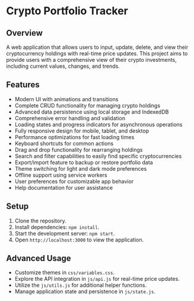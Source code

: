 # Crypto Portfolio Tracker

## Overview
A web application that allows users to input, update, delete, and view their cryptocurrency holdings with real-time price updates. This project aims to provide users with a comprehensive view of their crypto investments, including current values, changes, and trends.

## Features
- Modern UI with animations and transitions
- Complete CRUD functionality for managing crypto holdings
- Advanced data persistence using local storage and IndexedDB
- Comprehensive error handling and validation
- Loading states and progress indicators for asynchronous operations
- Fully responsive design for mobile, tablet, and desktop
- Performance optimizations for fast loading times
- Keyboard shortcuts for common actions
- Drag and drop functionality for rearranging holdings
- Search and filter capabilities to easily find specific cryptocurrencies
- Export/import feature to backup or restore portfolio data
- Theme switching for light and dark mode preferences
- Offline support using service workers
- User preferences for customizable app behavior
- Help documentation for user assistance

## Setup
1. Clone the repository.
2. Install dependencies: `npm install`.
3. Start the development server: `npm start`.
4. Open `http://localhost:3000` to view the application.

## Advanced Usage
- Customize themes in `css/variables.css`.
- Explore the API integration in `js/api.js` for real-time price updates.
- Utilize the `js/utils.js` for additional helper functions.
- Manage application state and persistence in `js/state.js`.